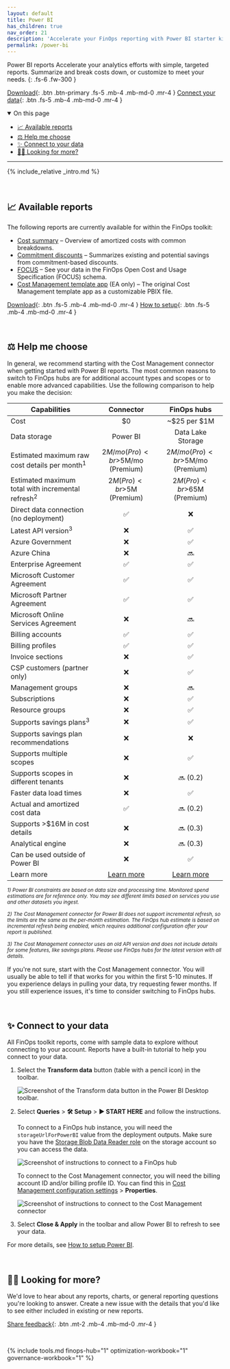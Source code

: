```yaml
---
layout: default
title: Power BI
has_children: true
nav_order: 21
description: 'Accelerate your FinOps reporting with Power BI starter kits.'
permalink: /power-bi
---
```


<span class="fs-9 d-block mb-4">Power BI reports</span>
Accelerate your analytics efforts with simple, targeted reports. Summarize and break costs down, or customize to meet your needs.
{: .fs-6 .fw-300 }

[Download](https://github.com/microsoft/finops-toolkit/releases/latest){: .btn .btn-primary .fs-5 .mb-4 .mb-md-0 .mr-4 }
[Connect your data](#-connect-to-your-data){: .btn .fs-5 .mb-4 .mb-md-0 .mr-4 }

<details open markdown="1">
   <summary class="fs-2 text-uppercase">On this page</summary>

- [📈 Available reports](#-available-reports)
- [⚖️ Help me choose](#️-help-me-choose)
- [✨ Connect to your data](#-connect-to-your-data)
- [🙋‍♀️ Looking for more?](#️-looking-for-more)

</details>

---

{% include_relative _intro.md %}

<br>

## 📈 Available reports

The following reports are currently available for within the FinOps toolkit:

- [Cost summary](./cost-summary.md) – Overview of amortized costs with common breakdowns.
- [Commitment discounts](./commitment-discounts.md) – Summarizes existing and potential savings from commitment-based discounts.
- [FOCUS](./focus.md) – See your data in the FinOps Open Cost and Usage Specification (FOCUS) schema.
- [Cost Management template app](./template-app.md) (EA only) – The original Cost Management template app as a customizable PBIX file.

[Download](https://github.com/microsoft/finops-toolkit/releases/latest){: .btn .fs-5 .mb-4 .mb-md-0 .mr-4 }
[How to setup](#-connect-to-your-data){: .btn .fs-5 .mb-4 .mb-md-0 .mr-4 }

<br>

## ⚖️ Help me choose

In general, we recommend starting with the Cost Management connector when getting started with Power BI reports. The most common reasons to switch to FinOps hubs are for additional account types and scopes or to enable more advanced capabilities. Use the following comparison to help you make the decision:

| Capabilities                                                 |                   Connector                   |              FinOps hubs              |
| ------------------------------------------------------------ | :-------------------------------------------: | :-----------------------------------: |
| Cost                                                         |                      $0                       |             ~$25 per $1M              |
| Data storage                                                 |                   Power BI                    |           Data Lake Storage           |
| Estimated maximum raw cost details per month<sup>1</sup>     |       $2M/mo (Pro)<br>$5M/mo (Premium)        |   $2M/mo (Pro)<br>$5M/mo (Premium)    |
| Estimated maximum total with incremental refresh<sup>2</sup> |          $2M (Pro)<br>$5M (Premium)           |      $2M (Pro)<br>$65M (Premium)      |
| Direct data connection (no deployment)                       |                      ✅                       |                  ❌                   |
| Latest API version<sup>3</sup>                               |                      ❌                       |                  ✅                   |
| Azure Government                                             |                      ❌                       |                  ✅                   |
| Azure China                                                  |                      ❌                       |                  🔜                   |
| Enterprise Agreement                                         |                      ✅                       |                  ✅                   |
| Microsoft Customer Agreement                                 |                      ✅                       |                  ✅                   |
| Microsoft Partner Agreement                                  |                      ✅                       |                  ✅                   |
| Microsoft Online Services Agreement                          |                      ❌                       |                  🔜                   |
| Billing accounts                                             |                      ✅                       |                  ✅                   |
| Billing profiles                                             |                      ✅                       |                  ✅                   |
| Invoice sections                                             |                      ❌                       |                  ✅                   |
| CSP customers (partner only)                                 |                      ❌                       |                  ✅                   |
| Management groups                                            |                      ❌                       |                  🔜                   |
| Subscriptions                                                |                      ❌                       |                  ✅                   |
| Resource groups                                              |                      ❌                       |                  ✅                   |
| Supports savings plans<sup>3</sup>                           |                      ❌                       |                  ✅                   |
| Supports savings plan recommendations                        |                      ❌                       |                  ❌                   |
| Supports multiple scopes                                     |                      ❌                       |                  ✅                   |
| Supports scopes in different tenants                         |                      ❌                       |               🔜 (0.2)                |
| Faster data load times                                       |                      ❌                       |                  ✅                   |
| Actual and amortized cost data                               |                      ✅                       |               🔜 (0.2)                |
| Supports >$16M in cost details                               |                      ❌                       |               🔜 (0.3)                |
| Analytical engine                                            |                      ❌                       |               🔜 (0.3)                |
| Can be used outside of Power BI                              |                      ❌                       |                  ✅                   |
| Learn more                                                   | [Learn more](https://aka.ms/costmgmt/powerbi) | [Learn more](../finops-hub/README.md) |

_<sup>1) Power BI constraints are based on data size and processing time. Monitored spend estimations are for reference only. You may see different limits based on services you use and other datasets you ingest.</sup>_

_<sup>2) The Cost Management connector for Power BI does not support incremental refresh, so the limits are the same as the per-month estimation. The FinOps hub estimate is based on incremental refresh being enabled, which requires additional configuration after your report is published.</sup>_

_<sup>3) The Cost Management connector uses an old API version and does not include details for some features, like savings plans. Please use FinOps hubs for the latest version with all details.</sup>_

If you're not sure, start with the Cost Management connector. You will usually be able to tell if that works for you within the first 5-10 minutes. If you experience delays in pulling your data, try requesting fewer months. If you still experience issues, it's time to consider switching to FinOps hubs.

<br>

## ✨ Connect to your data

All FinOps toolkit reports, come with sample data to explore without connecting to your account. Reports have a built-in tutorial to help you connect to your data.

1. Select the **Transform data** button (table with a pencil icon) in the toolbar.

   ![Screenshot of the Transform data button in the Power BI Desktop toolbar.](https://user-images.githubusercontent.com/399533/216573265-fa76828f-c9a2-497d-ae1e-19b55fef412c.png)

2. Select **Queries** > **🛠️ Setup** > **▶️ START HERE** and follow the instructions.

   To connect to a FinOps hub instance, you will need the `storageUrlForPowerBI` value from the deployment outputs. Make sure you have the [Storage Blob Data Reader role](https://learn.microsoft.com/azure/role-based-access-control/built-in-roles#storage-blob-data-reader) on the storage account so you can access the data.

   ![Screenshot of instructions to connect to a FinOps hub](https://github.com/microsoft/finops-toolkit/assets/399533/3f53e501-0c83-4362-be6d-f276cf39acaa)

   To connect to the Cost Management connector, you will need the billing account ID and/or billing profile ID. You can find this in [Cost Management configuration settings](https://aka.ms/costmgmt/config) > **Properties**.

   ![Screenshot of instructions to connect to the Cost Management connector](https://github.com/microsoft/finops-toolkit/assets/399533/3bc5eb22-a7e7-4d13-a3a3-91d0bc48800e)

3. Select **Close & Apply** in the toolbar and allow Power BI to refresh to see your data.

For more details, see [How to setup Power BI](./setup.md).

<br>

## 🙋‍♀️ Looking for more?

We'd love to hear about any reports, charts, or general reporting questions you're looking to answer. Create a new issue with the details that you'd like to see either included in existing or new reports.

[Share feedback](https://github.com/microsoft/finops-toolkit/issues/new/choose){: .btn .mt-2 .mb-4 .mb-md-0 .mr-4 }

<br>

{% include tools.md finops-hub="1" optimization-workbook="1" governance-workbook="1" %}
